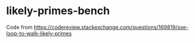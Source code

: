 # likely-primes-bench
Code from https://codereview.stackexchange.com/questions/169819/sse-loop-to-walk-likely-primes
